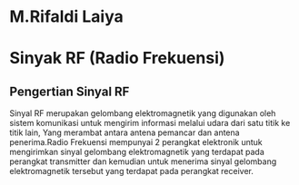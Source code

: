 # M.Rifaldi Laiya

# Sinyak RF (Radio Frekuensi)

## Pengertian Sinyal RF
Sinyal RF merupakan gelombang elektromagnetik yang digunakan oleh sistem komunikasi untuk mengirim informasi melalui udara dari satu titik ke titik lain,
Yang merambat antara antena pemancar dan antena penerima.Radio Frekuensi mempunyai 2 perangkat elektronik untuk mengirimkan sinyal gelombang elektromagnetik yang terdapat pada perangkat transmitter dan kemudian untuk menerima sinyal gelombang elektromagnetik tersebut yang terdapat pada perangkat receiver.
